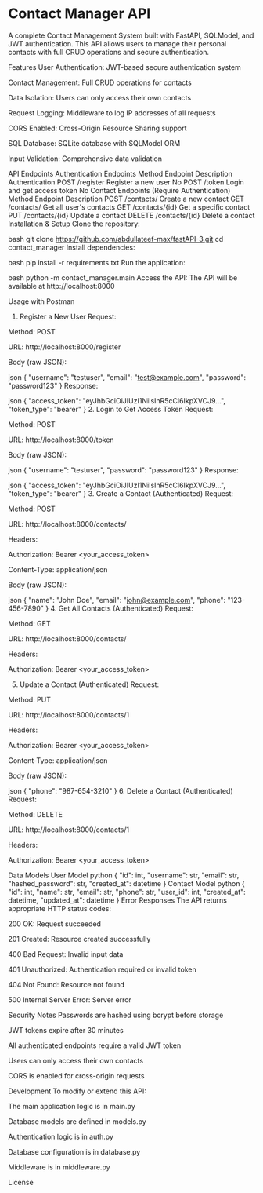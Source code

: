 # Contact Manager API
A complete Contact Management System built with FastAPI, SQLModel, and JWT authentication. This API allows users to manage their personal contacts with full CRUD operations and secure authentication.

Features
User Authentication: JWT-based secure authentication system

Contact Management: Full CRUD operations for contacts

Data Isolation: Users can only access their own contacts

Request Logging: Middleware to log IP addresses of all requests

CORS Enabled: Cross-Origin Resource Sharing support

SQL Database: SQLite database with SQLModel ORM

Input Validation: Comprehensive data validation

API Endpoints
Authentication Endpoints
Method	Endpoint	Description	Authentication
POST	/register	Register a new user	No
POST	/token	Login and get access token	No
Contact Endpoints (Require Authentication)
Method	Endpoint	Description
POST	/contacts/	Create a new contact
GET	/contacts/	Get all user's contacts
GET	/contacts/{id}	Get a specific contact
PUT	/contacts/{id}	Update a contact
DELETE	/contacts/{id}	Delete a contact
Installation & Setup
Clone the repository:

bash
git clone https://github.com/abdullateef-max/fastAPI-3.git
cd contact_manager
Install dependencies:

bash
pip install -r requirements.txt
Run the application:

bash
python -m contact_manager.main
Access the API:
The API will be available at http://localhost:8000

Usage with Postman
1. Register a New User
Request:

Method: POST

URL: http://localhost:8000/register

Body (raw JSON):

json
{
  "username": "testuser",
  "email": "test@example.com",
  "password": "password123"
}
Response:

json
{
  "access_token": "eyJhbGciOiJIUzI1NiIsInR5cCI6IkpXVCJ9...",
  "token_type": "bearer"
}
2. Login to Get Access Token
Request:

Method: POST

URL: http://localhost:8000/token

Body (raw JSON):

json
{
  "username": "testuser",
  "password": "password123"
}
Response:

json
{
  "access_token": "eyJhbGciOiJIUzI1NiIsInR5cCI6IkpXVCJ9...",
  "token_type": "bearer"
}
3. Create a Contact (Authenticated)
Request:

Method: POST

URL: http://localhost:8000/contacts/

Headers:

Authorization: Bearer <your_access_token>

Content-Type: application/json

Body (raw JSON):

json
{
  "name": "John Doe",
  "email": "john@example.com",
  "phone": "123-456-7890"
}
4. Get All Contacts (Authenticated)
Request:

Method: GET

URL: http://localhost:8000/contacts/

Headers:

Authorization: Bearer <your_access_token>

5. Update a Contact (Authenticated)
Request:

Method: PUT

URL: http://localhost:8000/contacts/1

Headers:

Authorization: Bearer <your_access_token>

Content-Type: application/json

Body (raw JSON):

json
{
  "phone": "987-654-3210"
}
6. Delete a Contact (Authenticated)
Request:

Method: DELETE

URL: http://localhost:8000/contacts/1

Headers:

Authorization: Bearer <your_access_token>

Data Models
User Model
python
{
  "id": int,
  "username": str,
  "email": str,
  "hashed_password": str,
  "created_at": datetime
}
Contact Model
python
{
  "id": int,
  "name": str,
  "email": str,
  "phone": str,
  "user_id": int,
  "created_at": datetime,
  "updated_at": datetime
}
Error Responses
The API returns appropriate HTTP status codes:

200 OK: Request succeeded

201 Created: Resource created successfully

400 Bad Request: Invalid input data

401 Unauthorized: Authentication required or invalid token

404 Not Found: Resource not found

500 Internal Server Error: Server error

Security Notes
Passwords are hashed using bcrypt before storage

JWT tokens expire after 30 minutes

All authenticated endpoints require a valid JWT token

Users can only access their own contacts

CORS is enabled for cross-origin requests

Development
To modify or extend this API:

The main application logic is in main.py

Database models are defined in models.py

Authentication logic is in auth.py

Database configuration is in database.py

Middleware is in middleware.py

License